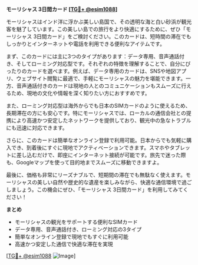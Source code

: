 **モーリシャス 3日間カード [[TG💪+ @esim1088](https://t.me/s/esim1088)]**

モーリシャスはインド洋に浮かぶ美しい島国で、その透明な海と白い砂浜が観光客を魅了しています。この美しい島での旅行をより快適にするために、ぜひ「モーリシャス 3日間カード」をご検討ください。このカードは、短時間の滞在でもしっかりとインターネットや電話を利用できる便利なアイテムです。

まず、このカードには主に3つのタイプがあります：データ専用、音声通話付き、そしてローミング対応型です。それぞれの特徴を理解することで、自分にぴったりのカードを選べます。例えば、データ専用のカードは、SNSや地図アプリ、ウェブサイト閲覧に最適で、手軽にモーリシャスの魅力を堪能できます。一方、音声通話付きのカードは現地の人とのコミュニケーションもスムーズに行えるため、現地の文化や情報を深く知りたい方におすすめです。

また、ローミング対応型は海外からでも日本のSIMカードのように使えるため、長期滞在の方にも安心です。特にモーリシャスでは、ローカルの通信会社との提携により高速かつ安定したネットワークを提供しており、観光中の急なトラブルにも迅速に対応できます。

さらに、このカードは簡単なオンライン登録で利用可能。日本からでも気軽に購入でき、到着後にすぐに現地でアクティベーションできます。スマホやタブレットに差し込むだけで、即座にインターネット接続が可能です。旅先で迷った際も、Googleマップを使って目的地までスムーズに移動できますよ。

最後に、価格も非常にリーズナブルで、短期間の滞在でも無駄なく使えます。モーリシャスの美しい自然や歴史的な遺産を楽しみながら、快適な通信環境で過ごしましょう。この機会にぜひ、「モーリシャス 3日間カード」を利用してみてください！

**まとめ**
- モーリシャスの観光をサポートする便利なSIMカード
- データ専用、音声通話付き、ローミング対応の3タイプ
- 簡単なオンライン登録で現地でもすぐに利用可能
- 高速かつ安定した通信で快適な滞在を実現

[[TG💪+ @esim1088](https://t.me/s/esim1088) ![Image](https://i.postimg.cc/Y0z9fWf4/image.png)]